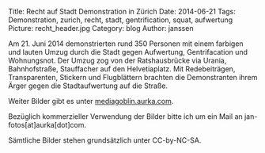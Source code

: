 Title: Recht auf Stadt Demonstration in Zürich
Date: 2014-06-21
Tags: Demonstration, zurich, recht, stadt, gentrification, squat, aufwertung
Picture: recht_header.jpg
Category: blog
Author: janssen

Am 21. Juni 2014 demonstrierten rund 350 Personen mit einem farbigen und lauten Umzug durch die Stadt gegen Aufwertung, Gentrifacation und Wohnungsnot. Der Umzug zog von der Ratshausbrücke via Urania, Bahnhofstraße, Stauffacher auf den Helvetiaplatz. Mit Redebeiträgen, Transparenten, Stickern und Flugblättern brachten die Demonstranten ihrem Ärger gegen die Stadtaufwertung auf die Straße.

Weiter Bilder gibt es unter [mediagoblin.aurka.com](http://mediagoblin.aurka.com/mediagoblin/mg.fcgi/u/janssen/collection/21-06-2014-recht-auf-stadt-demonstration-in-zurich/).

Bezüglich kommerzieller Verwendung der Bilder bitte ich um ein Mail an jan-fotos[at]aurka[dot]com.

Sämtliche Bilder stehen grundsätzlich unter CC-by-NC-SA.
